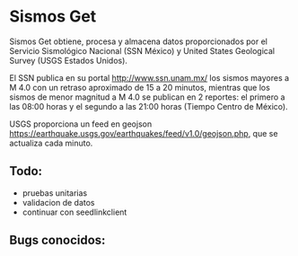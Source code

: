 # Sismos Get

Sismos Get obtiene, procesa y almacena datos proporcionados por el Servicio Sismológico Nacional (SSN México) y United States Geological Survey (USGS Estados Unidos).

El SSN publica en su portal http://www.ssn.unam.mx/ los sismos mayores a M 4.0 con un retraso aproximado de 15 a 20 minutos, mientras que los sismos de menor magnitud a M 4.0 se publican en 2 reportes: el primero a las 08:00 horas y el segundo a las 21:00 horas (Tiempo Centro de México).

USGS proporciona un feed en geojson https://earthquake.usgs.gov/earthquakes/feed/v1.0/geojson.php, que se actualiza cada minuto.

## Todo:

- pruebas unitarias
- validacion de datos
- continuar con seedlinkclient

## Bugs conocidos:
